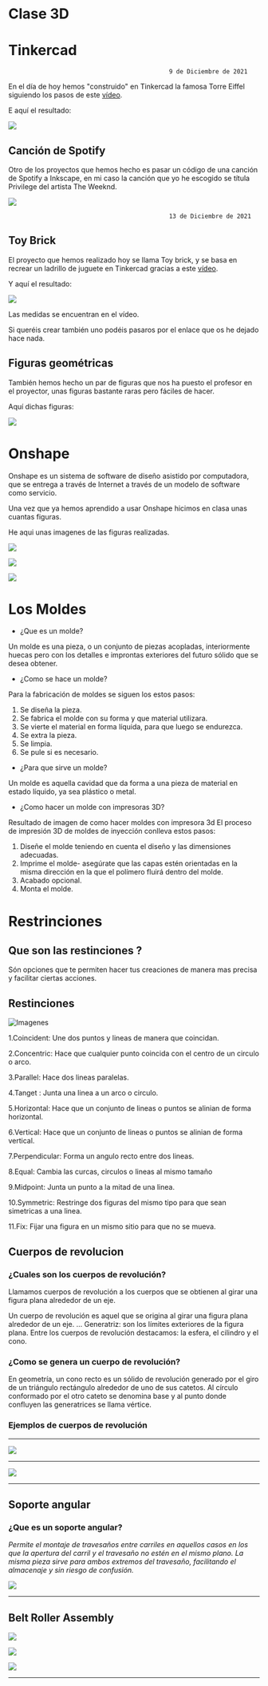 # Clase 3D

# Tinkercad

                                                 9 de Diciembre de 2021
                                     
 En el día de hoy hemos "construido" en Tinkercad la famosa Torre Eiffel siguiendo los pasos de este [vídeo](https://www.youtube.com/watch?v=LOKpUSnjHao). 
 
 E aquí el resultado:
 
 ![](https://github.com/miguelamgel1107/Clase-3D/blob/main/imagenes/torre.png)
 
 ## Canción de Spotify
 
Otro de los proyectos que hemos hecho es pasar un código de una canción de Spotify a Inkscape, en mi caso la canción que yo he escogido se títula Privilege del artista The Weeknd.

![](https://github.com/Tabrih/3D/blob/main/Im%C3%A1genes/Canci%C3%B3n%20Inkscape.png)
 
 
                                                 13 de Diciembre de 2021
                                      
## Toy Brick

El proyecto que hemos realizado hoy se llama Toy brick, y se basa en recrear un ladrillo de juguete en Tinkercad gracias a este [vídeo](https://www.youtube.com/watch?v=H-sqDzjrhHw). 

Y aquí el resultado:

![](https://github.com/miguelamgel1107/Clase-3D/blob/main/imagenes/Captura%20de%20pantalla%20de%202022-02-10%2010-12-16.png)

Las medidas se encuentran en el vídeo.

Si queréis crear también uno podéis pasaros por el enlace que os he dejado hace nada.

## Figuras geométricas

También hemos hecho un par de figuras que nos ha puesto el profesor en el proyector, unas figuras bastante raras pero fáciles de hacer.

Aquí dichas figuras: 

![](https://github.com/miguelamgel1107/Clase-3D/blob/main/imagenes/Captura%20de%20pantalla%20de%202022-02-10%2010-13-28.png)


# Onshape

Onshape es un sistema de software de diseño asistido por computadora, que se entrega a través de Internet a través de un modelo de software como servicio.

Una vez que ya hemos aprendido a usar Onshape hicimos en clasa unas cuantas figuras.

He aqui unas imagenes de las figuras realizadas.

![](https://github.com/miguelamgel1107/Clase-3D/blob/main/imagenes/Captura%20de%20pantalla%20de%202022-02-10%2010-56-55.png)

![](https://github.com/miguelamgel1107/Clase-3D/blob/main/imagenes/Captura%20de%20pantalla%20de%202022-02-10%2010-57-28.png)

![](https://github.com/miguelamgel1107/Clase-3D/blob/main/imagenes/Captura%20de%20pantalla%20de%202022-02-10%2010-58-00.png)



# Los Moldes 

* ¿Que es un molde?

Un molde es una pieza, o un conjunto de piezas acopladas, interiormente huecas pero con los detalles e improntas exteriores del futuro sólido que se desea obtener.

* ¿Como se hace un molde?

Para la fabricación de moldes se siguen los estos pasos:

  1. Se diseña la pieza.
  2. Se fabrica el molde con su forma y que material utilizara.
  3. Se vierte el material en forma líquida, para que luego se endurezca.
  4. Se extra la pieza.
  5. Se limpia.
  6. Se pule si es necesario.

* ¿Para que sirve un molde?

Un molde es aquella cavidad que da forma a una pieza de material en estado líquido, ya sea plástico o metal. 

* ¿Como hacer un molde con impresoras 3D?

Resultado de imagen de como hacer moldes con impresora 3d
El proceso de impresión 3D de moldes de inyección conlleva estos pasos:

  1. Diseñe el molde teniendo en cuenta el diseño y las dimensiones adecuadas.
  2. Imprime el molde- asegúrate que las capas estén orientadas en la misma dirección en la que el polímero fluirá dentro del molde.
  3. Acabado opcional. 
  4. Monta el molde.


# Restrinciones 

## Que son las restinciones ?

Són opciones que te permiten hacer tus creaciones de manera mas precisa y facilitar ciertas acciones.

## Restinciones

![Imagenes](https://github.com/St1v3n3223/Arduino/blob/6747c064a3a32846d888b7d8cb7e9666e30ecbf5/Captura%20de%20pantalla%20de%202022-02-24%2010-01-44.png)

1.Coincident: Une dos puntos y lineas de manera que coincidan.

2.Concentric: Hace que cualquier punto coincida con el centro de un circulo o arco.

3.Parallel: Hace dos lineas paralelas.

4.Tanget : Junta una linea a un arco o circulo.

5.Horizontal: Hace que un conjunto de lineas o puntos se alinian de forma horizontal.

6.Vertical:  Hace que un conjunto de lineas o puntos se alinian de forma vertical.

7.Perpendicular: Forma un angulo recto entre dos lineas.

8.Equal: Cambia las curcas, circulos o lineas al mismo tamaño

9.Midpoint: Junta un punto a la mitad de una linea.

10.Symmetric: Restringe dos figuras del mismo tipo  para que sean simetricas a una linea.

11.Fix: Fijar una figura en un mismo sitio para que no se mueva.


## Cuerpos de revolucion

### ¿Cuales son los cuerpos de revolución?

Llamamos cuerpos de revolución a los cuerpos que se obtienen al girar una figura plana alrededor de un eje.

Un cuerpo de revolución es aquel que se origina al girar una figura plana alrededor de un eje. ... Generatriz: son los límites exteriores de la figura plana. Entre los cuerpos de revolución destacamos: la esfera, el cilindro y el cono.

### ¿Como se genera un cuerpo de revolución?

En geometría, un cono recto es un sólido de revolución generado por el giro de un triángulo rectángulo alrededor de uno de sus catetos. Al círculo conformado por el otro cateto se denomina base y al punto donde confluyen las generatrices se llama vértice.


### Ejemplos de cuerpos de revolución

---------------------

![](https://github.com/Samael696/3D/blob/main/images/Captura%20de%20pantalla%20de%202022-02-10%2011-53-57.png?raw=true)

---------------------

![](https://github.com/Samael696/3D/blob/main/images/Captura%20de%20pantalla%20de%202022-02-24%2013-49-50.png?raw=true)

---------------------

## Soporte angular

### ¿Que es un soporte angular?

*Permite el montaje de travesaños entre carriles en aquellos casos en los que la apertura del carril y el travesaño no estén en el mismo plano. La misma pieza sirve para ambos extremos del travesaño, facilitando el almacenaje y sin riesgo de confusión.*

![](https://github.com/Samael696/3D/blob/main/images/Captura%20de%20pantalla%20de%202022-02-10%2012-02-10.png?raw=true)

--------------------

## Belt Roller Assembly

![](https://github.com/Samael696/3D/blob/main/images/Captura%20de%20pantalla%20de%202022-02-15%2010-23-15.png?raw=true)

![](https://github.com/Samael696/3D/blob/main/images/Captura%20de%20pantalla%20de%202022-02-15%2010-23-19.png?raw=true)

![](https://github.com/Samael696/3D/blob/main/images/Captura%20de%20pantalla%20de%202022-02-15%2010-23-28.png?raw=true)


---------------------




